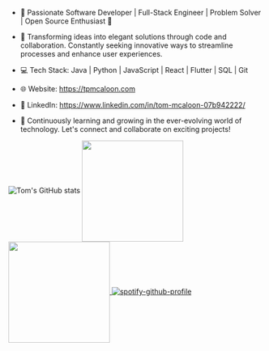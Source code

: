 - 🚀 Passionate Software Developer | Full-Stack Engineer | Problem Solver | Open Source Enthusiast 🌟

- 🎯 Transforming ideas into elegant solutions through code and collaboration. Constantly seeking innovative ways to streamline processes and enhance user experiences.

- 💻 Tech Stack: Java | Python | JavaScript | React | Flutter | SQL | Git

- 🌐 Website: https://tpmcaloon.com
- 🔗 LinkedIn: https://www.linkedin.com/in/tom-mcaloon-07b942222/

- 🌱 Continuously learning and growing in the ever-evolving world of technology. Let's connect and collaborate on exciting projects!

![Tom's GitHub stats](https://github-readme-stats.vercel.app/api?username=tpmcaloon&show_icons=true&theme=react)
<a href="https://github.com/anuraghazra/github-readme-stats">
  <img height=200 align="center" src="https://github-readme-stats.vercel.app/api?username=tpmcaloon" />
</a>
<a href="https://github.com/anuraghazra/convoychat">
  <img height=200 align="center" src="https://github-readme-stats.vercel.app/api/top-langs?username=tpmcaloon&layout=compact&langs_count=8&card_width=320" />
</a>
[![spotify-github-profile](https://spotify-github-profile.vercel.app/api/view?uid=tpmcaloon98&cover_image=true&theme=default&show_offline=true&background_color=121212&interchange=false&bar_color=53b14f&bar_color_cover=true)](https://github.com/kittinan/spotify-github-profile)

<!---
tpmcaloon/tpmcaloon is a ✨ special ✨ repository because its `README.md` (this file) appears on your GitHub profile.
You can click the Preview link to take a look at your changes.
--->
